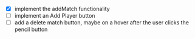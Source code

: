 - [x] implement the addMatch functionality
- [ ] implement an Add Player button
- [ ] add a delete match button, maybe on a hover after the user clicks the pencil button